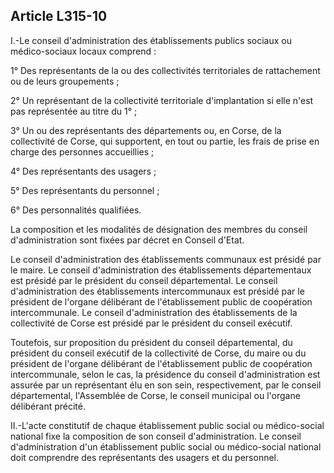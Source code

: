 ## Article L315-10

I.-Le conseil d'administration des établissements publics sociaux ou médico-sociaux locaux comprend :

1° Des représentants de la ou des collectivités territoriales de rattachement ou de leurs groupements ;

2° Un représentant de la collectivité territoriale d'implantation si elle n'est pas représentée au titre du 1° ;

3° Un ou des représentants des départements ou, en Corse, de la collectivité de Corse, qui supportent, en tout
ou partie, les frais de prise en charge des personnes accueillies ;

4° Des représentants des usagers ;

5° Des représentants du personnel ;

6° Des personnalités qualifiées.

La composition et les modalités de désignation des membres du conseil d'administration sont fixées par
décret en Conseil d'Etat.

Le conseil d'administration des établissements communaux est présidé par le maire. Le conseil
d'administration des établissements départementaux est présidé par le président du conseil départemental.
Le conseil d'administration des établissements intercommunaux est présidé par le président de l'organe
délibérant de l'établissement public de coopération intercommunale. Le conseil d'administration des
établissements de la collectivité de Corse est présidé par le président du conseil exécutif.

Toutefois, sur proposition du président du conseil départemental, du président du conseil exécutif de la
collectivité de Corse, du maire ou du président de l'organe délibérant de l'établissement public de coopération
intercommunale, selon le cas, la présidence du conseil d'administration est assurée par un représentant élu
en son sein, respectivement, par le conseil départemental, l'Assemblée de Corse, le conseil municipal ou
l'organe délibérant précité.

II.-L'acte constitutif de chaque établissement public social ou médico-social national fixe la composition de
son conseil d'administration. Le conseil d'administration d'un établissement public social ou médico-social
national doit comprendre des représentants des usagers et du personnel.

